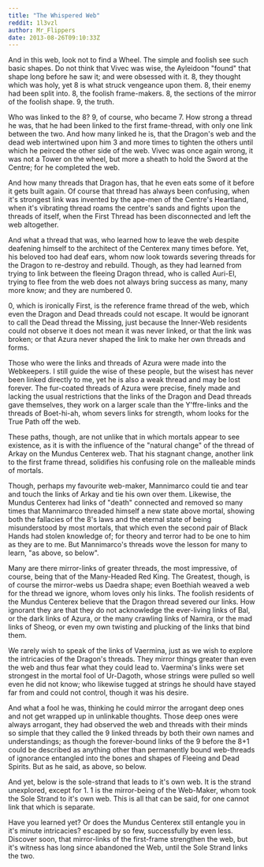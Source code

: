 ```yaml
---
title: "The Whispered Web"
reddit: 1l3vzl
author: Mr_Flippers
date: 2013-08-26T09:10:33Z
---
```


And in this web, look not to find a Wheel. The simple and foolish see such basic shapes. Do not think that Vivec was wise, the Ayleidoon "found" that shape long before he saw it; and were obsessed with it. 8, they thought which was holy, yet 8 is what struck vengeance upon them. 8, their enemy had been split into. 8, the foolish frame-makers. 8, the sections of the mirror of the foolish shape. 9, the truth.

Who was linked to the 8? 9, of course, who became 7. How strong a thread he was, that he had been linked to the first frame-thread, with only one link between the two. And how many linked he is, that the Dragon's web and the dead web intertwined upon him 3 and more times to tighten the others until which he peirced the other side of the web. Vivec was once again wrong, it was not a Tower on the wheel, but more a sheath to hold the Sword at the Centre; for he completed the web.

And how many threads that Dragon has, that he even eats some of it before it gets built again. Of course that thread has always been confusing, when it's strongest link was invented by the ape-men of the Centre's Heartland, when it's vibrating thread roams the centre's sands and fights upon the threads of itself, when the First Thread has been disconnected and left the web altogether.

And what a thread that was, who learned how to leave the web despite deafening himself to the architect of the Centerex many times before. Yet, his beloved too had deaf ears, whom now look towards severing threads for the Dragon to re-destroy and rebuild. Though, as they had learned from trying to link between the fleeing Dragon thread, who is called Auri-El, trying to flee from the web does not always bring success as many, many more know; and they are numbered 0.

0, which is ironically First, is the reference frame thread of the web, which even the Dragon and Dead threads could not escape. It would be ignorant to call the Dead thread the Missing, just because the Inner-Web residents could not observe it does not mean it was never linked, or that the link was broken; or that Azura never shaped the link to make her own threads and forms.

Those who were the links and threads of Azura were made into the Webkeepers. I still guide the wise of these people, but the wisest has never been linked directly to me, yet he is also a weak thread and may be lost forever. The fur-coated threads of Azura were precise, finely made and lacking the usual restrictions that the links of the Dragon and Dead threads gave themselves, they work on a larger scale than the Y'ffre-links and the threads of Boet-hi-ah, whom severs links for strength, whom looks for the True Path off the web.

These paths, though, are not unlike that in which mortals appear to see existence, as it is with the influence of the "natural change" of the thread of Arkay on the Mundus Centerex web. That his stagnant change, another link to the first frame thread, solidifies his confusing role on the malleable minds of mortals.

Though, perhaps my favourite web-maker, Mannimarco could tie and tear and touch the links of Arkay and tie his own over them. Likewise, the Mundus Centerex had links of "death" connected and removed so many times that Mannimarco threaded himself a new state above mortal, showing both the fallacies of the 8's laws and the eternal state of being misunderstood by most mortals, that which even the second pair of Black Hands had stolen knowledge of; for theory and terror had to be one to him as they are to me. But Mannimarco's threads wove the lesson for many to learn, "as above, so below".

Many are there mirror-links of greater threads, the most impressive, of course, being that of the Many-Headed Red King. The Greatest, though, is of course the mirror-webs us Daedra shape; even Boethiah weaved a web for the thread we ignore, whom loves only his links. The foolish residents of the Mundus Centerex believe that the Dragon thread severed our links. How ignorant they are that they do not acknowledge the ever-living links of Bal, or the dark links of Azura, or the many crawling links of Namira, or the mad links of Sheog, or even my own twisting and plucking of the links that bind them.

We rarely wish to speak of the links of Vaermina, just as we wish to explore the intricacies of the Dragon's threads. They mirror things greater than even the web and thus fear what they could lead to. Vaermina's links were set strongest in the mortal fool of Ur-Dagoth, whose strings were pulled so well even he did not know; who likewise tugged at strings he should have stayed far from and could not control, though it was his desire.

And what a fool he was, thinking he could mirror the arrogant deep ones and not get wrapped up in unlinkable thoughts. Those deep ones were always arrogant, they had observed the web and threads with their minds so simple that they called the 9 linked threads by both their own names and understandings; as though the forever-bound links of the 9 before the 8+1 could be described as anything other than permanently bound web-threads of ignorance entangled into the bones and shapes of Fleeing and Dead Spirits. But as he said, as above, so below.

And yet, below is the sole-strand that leads to it's own web. It is the strand unexplored, except for 1. 1 is the mirror-being of the Web-Maker, whom took the Sole Strand to it's own web. This is all that can be said, for one cannot link that which is separate.

Have you learned yet? Or does the Mundus Centerex still entangle you in it's minute intricacies? escaped by so few, successfully by even less. Discover soon, that mirror-links of the first-frame strengthen the web, but it's witness has long since abandoned the Web, until the Sole Strand links the two.

